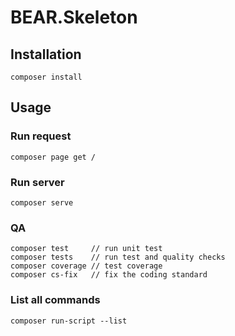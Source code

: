 # BEAR.Skeleton

## Installation

    composer install

## Usage

### Run request

    composer page get /

### Run server

    composer serve

### QA

    composer test     // run unit test
    composer tests    // run test and quality checks
    composer coverage // test coverage
    composer cs-fix   // fix the coding standard

### List all commands

    composer run-script --list